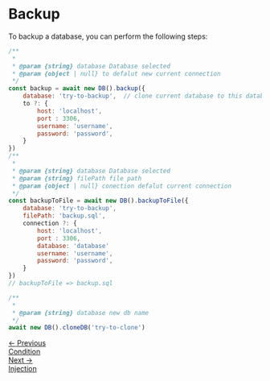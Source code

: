 # Backup

To backup a database, you can perform the following steps:

```js
/**
 *
 * @param {string} database Database selected
 * @param {object | null} to defalut new current connection
 */
const backup = await new DB().backup({
    database: 'try-to-backup',  // clone current database to this database
    to ?: {
        host: 'localhost',
        port : 3306,
        username: 'username',
        password: 'password',
    }
})
/**
 *
 * @param {string} database Database selected
 * @param {string} filePath file path
 * @param {object | null} conection defalut current connection
 */
const backupToFile = await new DB().backupToFile({
    database: 'try-to-backup',
    filePath: 'backup.sql',
    connection ?: {
        host: 'localhost',
        port : 3306,
        database: 'database'
        username: 'username',
        password: 'password',
    }
})
// backupToFile => backup.sql

/**
 *
 * @param {string} database new db name
 */
await new DB().cloneDB('try-to-clone')

```

<div class="page-nav-cards">
  <a href="#/condition" class="prev-card">
    <div class="nav-label"> 
        <span class="page-nav-arrow">←</span> 
        Previous
    </div>
    <div class="nav-title"> Condition </div>
  </a>

  <a href="#/injection" class="next-card">
    <div class="nav-label">
        Next
        <span class="page-nav-arrow">→</span>
    </div>
    <div class="nav-title"> Injection </div>
  </a>
</div>
